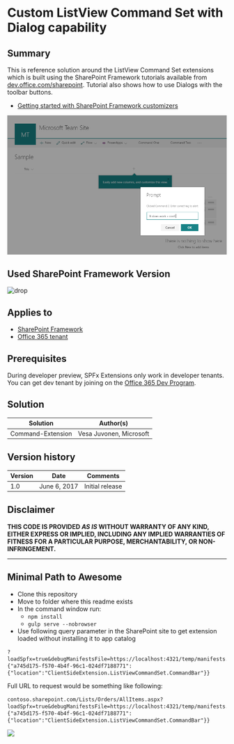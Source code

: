 # Custom ListView Command Set with Dialog capability

## Summary
This is reference solution around the ListView Command Set extensions which is built using the SharePoint Framework tutorials available from [dev.office.com/sharepoint](http://dev.office.com/sharepoint). Tutorial also shows how to use Dialogs with the toolbar buttons.

* [Getting started with SharePoint Framework customizers](#)

![picture of the extension in action, if possible](./assets/screenshot.png)


## Used SharePoint Framework Version 
![drop](https://img.shields.io/badge/version-GA-green.svg)

## Applies to

* [SharePoint Framework](https://dev.office.com/sharepoint)
* [Office 365 tenant](https://dev.office.com/sharepoint/docs/spfx/set-up-your-development-environment)

## Prerequisites
 
During developer preview, SPFx Extensions only work in developer tenants. You can get dev tenant by joining on the [Office 365 Dev Program](https://dev.office.com/devprogram).

## Solution

Solution|Author(s)
--------|---------
Command-Extension | Vesa Juvonen, Microsoft

## Version history

Version|Date|Comments
-------|----|--------
1.0|June 6, 2017|Initial release

## Disclaimer
**THIS CODE IS PROVIDED *AS IS* WITHOUT WARRANTY OF ANY KIND, EITHER EXPRESS OR IMPLIED, INCLUDING ANY IMPLIED WARRANTIES OF FITNESS FOR A PARTICULAR PURPOSE, MERCHANTABILITY, OR NON-INFRINGEMENT.**

---

## Minimal Path to Awesome

- Clone this repository
- Move to folder where this readme exists
- In the command window run:
  - `npm install`
  - `gulp serve --nobrowser`
- Use following query parameter in the SharePoint site to get extension loaded without installing it to app catalog

```
?loadSpfx=true&debugManifestsFile=https://localhost:4321/temp/manifests.js&customActions={"a745d175-f570-4b4f-96c1-024df7188771":{"location":"ClientSideExtension.ListViewCommandSet.CommandBar"}}
```
Full URL to request would be something like following:

```
contoso.sharepoint.com/Lists/Orders/AllItems.aspx?loadSpfx=true&debugManifestsFile=https://localhost:4321/temp/manifests.js&customActions={"a745d175-f570-4b4f-96c1-024df7188771":{"location":"ClientSideExtension.ListViewCommandSet.CommandBar"}}
```

<img src="https://telemetry.sharepointpnp.com/sp-dev-fx-extensions/tutorials/command-extension" />
